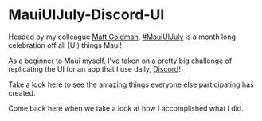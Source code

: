 # MauiUIJuly-Discord-UI

Headed by my colleague [Matt Goldman](https://mobile.twitter.com/mattgoldman), [#MauiUIJuly](https://goforgoldman.com/2022/05/19/maui-ui-july.html) is a month long celebration off all (UI) things Maui!

As a beginner to Maui myself, I've taken on a pretty big challenge of replicating the UI for an app that I use daily, [Discord](https://discord.com/)!

Take a look [here](https://goforgoldman.com/2022/05/19/maui-ui-july.html) to see the amazing things everyone else participating has created. 

Come back here when we take a look at how I accomplished what I did.
